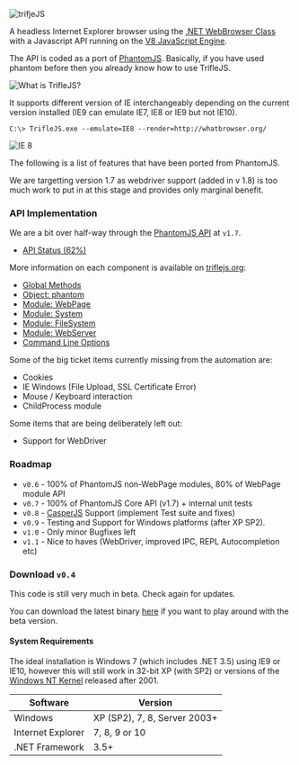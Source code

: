 ![trifjeJS](https://raw.github.com/sdesalas/trifleJS/master/Docs/logo-260x260px.png "trifleJS")

A headless Internet Explorer browser using the [.NET WebBrowser Class](http://msdn.microsoft.com/en-us/library/system.windows.forms.webbrowser.aspx) with a Javascript API running on the [V8 JavaScript Engine](http://en.wikipedia.org/wiki/V8_(JavaScript_engine)).

The API is coded as a port of [PhantomJS](http://phantomjs.org). Basically, if you have used phantom before then you already know how to use TrifleJS.

![What is TrifleJS?](https://raw.github.com/sdesalas/trifleJS/master/Docs/What.Is.Trifle.png "What is TrifleJS?")

It supports different version of IE interchangeably depending on the current version installed (IE9 can emulate IE7, IE8 or IE9 but not IE10).

    C:\> TrifleJS.exe --emulate=IE8 --render=http://whatbrowser.org/

![IE 8](https://raw.github.com/sdesalas/trifleJS/master/Docs/whatbrowser.org.IE8.png "Running as IE 8")

The following is a list of features that have been ported from PhantomJS. 

We are targetting version 1.7 as webdriver support (added in v 1.8) is too much work to put in at this stage and provides only marginal benefit.

### API Implementation

We are a bit over half-way through the [PhantomJS API](http://phantomjs.org/api/) at `v1.7`.

- [API Status (62%)](http://triflejs.org#post-112)

More information on each component is available on [triflejs.org](http://triflejs.org):

- [Global Methods](http://triflejs.org#post-11)
- [Object: phantom](http://triflejs.org#post-18)
- [Module: WebPage](http://triflejs.org#post-20)
- [Module: System](http://triflejs.org#post-24)
- [Module: FileSystem](http://triflejs.org#post-27)
- [Module: WebServer](http://triflejs.org#post-63)
- [Command Line Options](http://triflejs.org#post-29)

Some of the big ticket items currently missing from the automation are: 

- Cookies
- IE Windows (File Upload, SSL Certificate Error)
- Mouse / Keyboard interaction
- ChildProcess module

Some items that are being deliberately left out:

- Support for WebDriver

### Roadmap

- `v0.6` - 100% of PhantomJS non-WebPage modules, 80% of WebPage module API
- `v0.7` - 100% of PhantomJS Core API (v1.7) + internal unit tests
- `v0.8` - [CasperJS](https://github.com/n1k0/casperjs) Support (implement Test suite and fixes)
- `v0.9` - Testing and Support for Windows platforms (after XP SP2).
- `v1.0` - Only minor Bugfixes left
- `v1.1` - Nice to haves (WebDriver, improved IPC, REPL Autocompletion etc)

### Download `v0.4`

This code is still very much in beta. Check again for updates.

You can download the latest binary [here](https://github.com/sdesalas/trifleJS/raw/master/Build/Binary/TrifleJS.Latest.zip) if you want to play around with the beta version. 

#### System Requirements

The ideal installation is Windows 7 (which includes .NET 3.5) using IE9 or IE10, however this will still work in 32-bit XP (with SP2) or versions of the [Windows NT Kernel](http://en.wikipedia.org/wiki/Comparison_of_Microsoft_Windows_versions#Windows_NT) released after 2001.

|Software           | Version                       |
|-------------------|-------------------------------|
|Windows            | XP (SP2), 7, 8, Server 2003+  |
|Internet Explorer  | 7, 8, 9 or 10                 |
|.NET Framework     | 3.5+                          |

